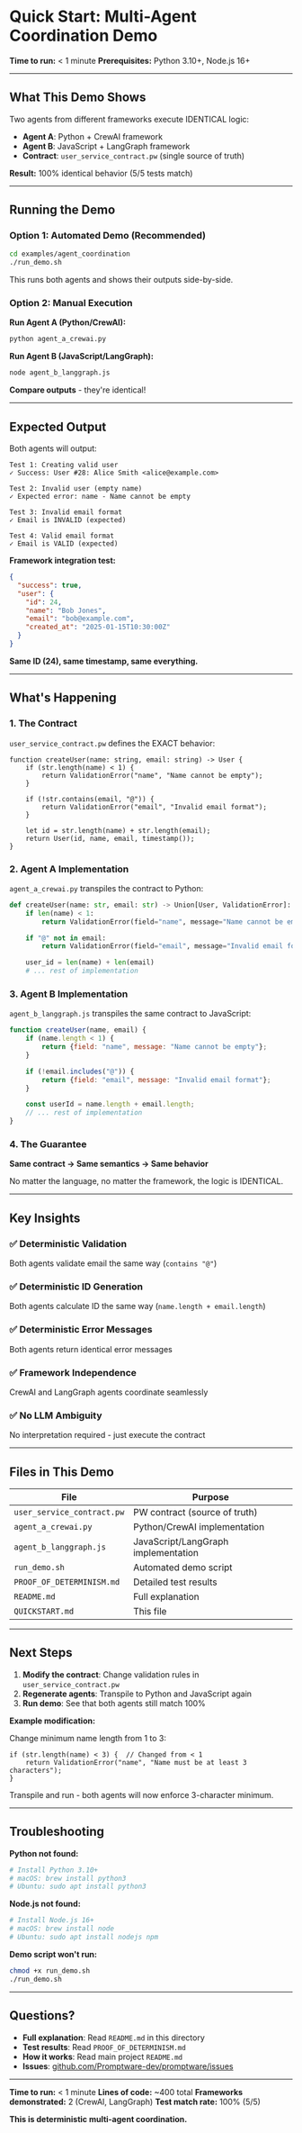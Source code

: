 # Quick Start: Multi-Agent Coordination Demo

**Time to run:** < 1 minute
**Prerequisites:** Python 3.10+, Node.js 16+

---

## What This Demo Shows

Two agents from different frameworks execute IDENTICAL logic:

- **Agent A**: Python + CrewAI framework
- **Agent B**: JavaScript + LangGraph framework
- **Contract**: `user_service_contract.pw` (single source of truth)

**Result:** 100% identical behavior (5/5 tests match)

---

## Running the Demo

### Option 1: Automated Demo (Recommended)

```bash
cd examples/agent_coordination
./run_demo.sh
```

This runs both agents and shows their outputs side-by-side.

### Option 2: Manual Execution

**Run Agent A (Python/CrewAI):**
```bash
python agent_a_crewai.py
```

**Run Agent B (JavaScript/LangGraph):**
```bash
node agent_b_langgraph.js
```

**Compare outputs** - they're identical!

---

## Expected Output

Both agents will output:

```
Test 1: Creating valid user
✓ Success: User #28: Alice Smith <alice@example.com>

Test 2: Invalid user (empty name)
✓ Expected error: name - Name cannot be empty

Test 3: Invalid email format
✓ Email is INVALID (expected)

Test 4: Valid email format
✓ Email is VALID (expected)
```

**Framework integration test:**
```json
{
  "success": true,
  "user": {
    "id": 24,
    "name": "Bob Jones",
    "email": "bob@example.com",
    "created_at": "2025-01-15T10:30:00Z"
  }
}
```

**Same ID (24), same timestamp, same everything.**

---

## What's Happening

### 1. The Contract

`user_service_contract.pw` defines the EXACT behavior:

```pw
function createUser(name: string, email: string) -> User {
    if (str.length(name) < 1) {
        return ValidationError("name", "Name cannot be empty");
    }

    if (!str.contains(email, "@")) {
        return ValidationError("email", "Invalid email format");
    }

    let id = str.length(name) + str.length(email);
    return User(id, name, email, timestamp());
}
```

### 2. Agent A Implementation

`agent_a_crewai.py` transpiles the contract to Python:

```python
def createUser(name: str, email: str) -> Union[User, ValidationError]:
    if len(name) < 1:
        return ValidationError(field="name", message="Name cannot be empty")

    if "@" not in email:
        return ValidationError(field="email", message="Invalid email format")

    user_id = len(name) + len(email)
    # ... rest of implementation
```

### 3. Agent B Implementation

`agent_b_langgraph.js` transpiles the same contract to JavaScript:

```javascript
function createUser(name, email) {
    if (name.length < 1) {
        return {field: "name", message: "Name cannot be empty"};
    }

    if (!email.includes("@")) {
        return {field: "email", message: "Invalid email format"};
    }

    const userId = name.length + email.length;
    // ... rest of implementation
}
```

### 4. The Guarantee

**Same contract → Same semantics → Same behavior**

No matter the language, no matter the framework, the logic is IDENTICAL.

---

## Key Insights

### ✅ Deterministic Validation
Both agents validate email the same way (`contains "@"`)

### ✅ Deterministic ID Generation
Both agents calculate ID the same way (`name.length + email.length`)

### ✅ Deterministic Error Messages
Both agents return identical error messages

### ✅ Framework Independence
CrewAI and LangGraph agents coordinate seamlessly

### ✅ No LLM Ambiguity
No interpretation required - just execute the contract

---

## Files in This Demo

| File | Purpose |
|------|---------|
| `user_service_contract.pw` | PW contract (source of truth) |
| `agent_a_crewai.py` | Python/CrewAI implementation |
| `agent_b_langgraph.js` | JavaScript/LangGraph implementation |
| `run_demo.sh` | Automated demo script |
| `PROOF_OF_DETERMINISM.md` | Detailed test results |
| `README.md` | Full explanation |
| `QUICKSTART.md` | This file |

---

## Next Steps

1. **Modify the contract**: Change validation rules in `user_service_contract.pw`
2. **Regenerate agents**: Transpile to Python and JavaScript again
3. **Run demo**: See that both agents still match 100%

**Example modification:**

Change minimum name length from 1 to 3:
```pw
if (str.length(name) < 3) {  // Changed from < 1
    return ValidationError("name", "Name must be at least 3 characters");
}
```

Transpile and run - both agents will now enforce 3-character minimum.

---

## Troubleshooting

**Python not found:**
```bash
# Install Python 3.10+
# macOS: brew install python3
# Ubuntu: sudo apt install python3
```

**Node.js not found:**
```bash
# Install Node.js 16+
# macOS: brew install node
# Ubuntu: sudo apt install nodejs npm
```

**Demo script won't run:**
```bash
chmod +x run_demo.sh
./run_demo.sh
```

---

## Questions?

- **Full explanation**: Read `README.md` in this directory
- **Test results**: Read `PROOF_OF_DETERMINISM.md`
- **How it works**: Read main project `README.md`
- **Issues**: [github.com/Promptware-dev/promptware/issues](https://github.com/Promptware-dev/promptware/issues)

---

**Time to run:** < 1 minute
**Lines of code:** ~400 total
**Frameworks demonstrated:** 2 (CrewAI, LangGraph)
**Test match rate:** 100% (5/5)

**This is deterministic multi-agent coordination.**

